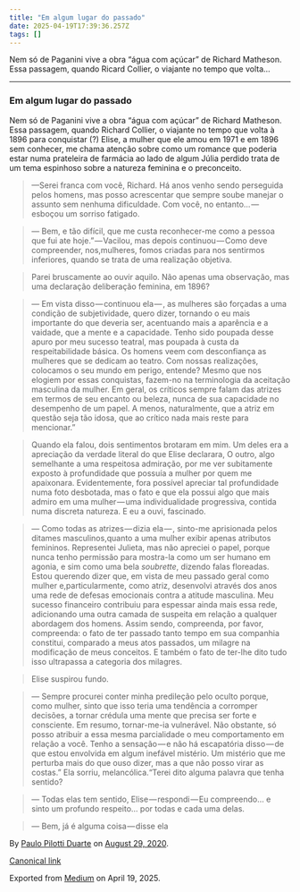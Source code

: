 ```yaml
---
title: "Em algum lugar do passado"
date: 2025-04-19T17:39:36.257Z
tags: []
---
```


Nem só de Paganini vive a obra “água com açúcar” de Richard Matheson. Essa passagem, quando Ricard Collier, o viajante no tempo que volta…

* * *

### Em algum lugar do passado

Nem só de Paganini vive a obra “água com açúcar” de Richard Matheson. Essa passagem, quando Richard Collier, o viajante no tempo que volta à 1896 para conquistar (?) Elise, a mulher que ele amou em 1971 e em 1896 sem conhecer, me chama atenção sobre como um romance que poderia estar numa prateleira de farmácia ao lado de algum Júlia perdido trata de um tema espinhoso sobre a natureza feminina e o preconceito.

> —Serei franca com você, Richard. Há anos venho sendo perseguida pelos homens, mas posso acrescentar que sempre soube manejar o assunto sem nenhuma dificuldade. Com você, no entanto… — esboçou um sorriso fatigado.

> — Bem, e tão difícil, que me custa reconhecer-me como a pessoa que fui ate hoje.” — Vacilou, mas depois continuou — Como deve compreender, nos,mulheres, fomos criadas para nos sentirmos inferiores, quando se trata de uma realização objetiva.

> Parei bruscamente ao ouvir aquilo. Não apenas uma observação, mas uma declaração deliberação feminina, em 1896?

> — Em vista disso — continuou ela — , as mulheres são forçadas a uma condição de subjetividade, quero dizer, tornando o eu mais importante do que deveria ser, acentuando mais a aparência e a vaidade, que a mente e a capacidade. Tenho sido poupada desse apuro por meu sucesso teatral, mas poupada à custa da respeitabilidade básica. Os homens veem com desconfiança as mulheres que se dedicam ao teatro. Com nossas realizações, colocamos o seu mundo em perigo, entende? Mesmo que nos elogiem por essas conquistas, fazem-no na terminologia da aceitação masculina da mulher. Em geral, os críticos sempre falam das atrizes em termos de seu encanto ou beleza, nunca de sua capacidade no desempenho de um papel. A menos, naturalmente, que a atriz em questão seja tão idosa, que ao crítico nada mais reste para mencionar.”

> Quando ela falou, dois sentimentos brotaram em mim. Um deles era a apreciação da verdade literal do que Elise declarara, O outro, algo semelhante a uma respeitosa admiração, por me ver subitamente exposto à profundidade que possuía a mulher por quem me apaixonara. Evidentemente, fora possível apreciar tal profundidade numa foto desbotada, mas o fato e que ela possui algo que mais admiro em uma mulher — uma individualidade progressiva, contida numa discreta natureza. E eu a ouvi, fascinado.

> — Como todas as atrizes — dizia ela — , sinto-me aprisionada pelos ditames masculinos,quanto a uma mulher exibir apenas atributos femininos. Representei Julieta, mas não apreciei o papel, porque nunca tenho permissão para mostra-la como um ser humano em agonia, e sim como uma bela _soubrette_, dizendo falas floreadas. Estou querendo dizer que, em vista de meu passado geral como mulher e,particularmente, como atriz, desenvolvi através dos anos uma rede de defesas emocionais contra a atitude masculina. Meu sucesso financeiro contribuiu para espessar ainda mais essa rede, adicionando uma outra camada de suspeita em relação a qualquer abordagem dos homens. Assim sendo, compreenda, por favor, compreenda: o fato de ter passado tanto tempo em sua companhia constitui, comparado a meus atos passados, um milagre na modificação de meus conceitos. E também o fato de ter-lhe dito tudo isso ultrapassa a categoria dos milagres.

> Elise suspirou fundo.

> — Sempre procurei conter minha predileção pelo oculto porque, como mulher, sinto que isso teria uma tendência a corromper decisões, a tornar crédula uma mente que precisa ser forte e consciente. Em resumo, tornar-me-ia vulnerável. Não obstante, só posso atribuir a essa mesma parcialidade o meu comportamento em relação a você. Tenho a sensação — e não há escapatória disso — de que estou envolvida em algum inefável mistério. Um mistério que me perturba mais do que ouso dizer, mas a que não posso virar as costas.” Ela sorriu, melancólica.“Terei dito alguma palavra que tenha sentido?

> — Todas elas tem sentido, Elise — respondi — Eu compreendo… e sinto um profundo respeito… por todas e cada uma delas.

> — Bem, já é alguma coisa — disse ela

By [Paulo Pilotti Duarte](https://medium.com/@paulopilotti) on [August 29, 2020](https://medium.com/p/54c5cbdc3995).

[Canonical link](https://medium.com/@paulopilotti/em-algum-lugar-do-passado-54c5cbdc3995)

Exported from [Medium](https://medium.com) on April 19, 2025.